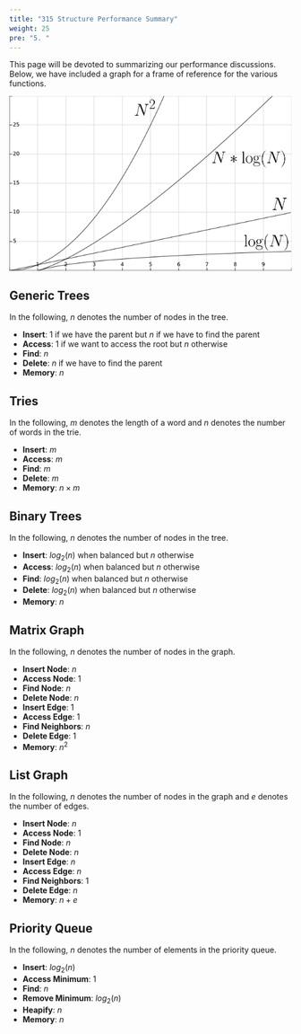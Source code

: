 ```yaml
---
title: "315 Structure Performance Summary"
weight: 25
pre: "5. "
---
```

This page will be devoted to summarizing our performance discussions. Below, we have included a graph for a frame of reference for the various functions. 

![Graph](images/12/12_graph.png)

Generic Trees
---

In the following, $n$ denotes the number of nodes in the tree.

- **Insert**: 1 if we have the parent but $n$ if we have to find the parent
- **Access**: 1 if we want to access the root but $n$ otherwise 
- **Find**: $n$
- **Delete**: $n$ if we have to find the parent
- **Memory**: $n$

Tries
---

In the following, $m$ denotes the length of a word and $n$ denotes the number of words in the trie.

- **Insert**: $m$
- **Access**: $m$
- **Find**: $m$
- **Delete**: $m$
- **Memory**: $n\times m$

Binary Trees
---

In the following, $n$ denotes the number of nodes in the tree.

- **Insert**: $log_2(n)$ when balanced but $n$ otherwise
- **Access**: $log_2(n)$ when balanced but $n$ otherwise
- **Find**: $log_2(n)$ when balanced but $n$ otherwise
- **Delete**: $log_2(n)$ when balanced but $n$ otherwise
- **Memory**: $n$

Matrix Graph 
---

In the following, $n$ denotes the number of nodes in the graph.

- **Insert Node**: $n$
- **Access Node**: 1
- **Find Node**: $n$
- **Delete Node**: $n$
- **Insert Edge**: 1
- **Access Edge**: 1
- **Find Neighbors**: $n$
- **Delete Edge**: 1
- **Memory**: $n^2$

List Graph 
---

In the following, $n$ denotes the number of nodes in the graph and $e$ denotes the number of edges. 

- **Insert Node**: $n$
- **Access Node**: 1
- **Find Node**: $n$
- **Delete Node**: $n$
- **Insert Edge**: $n$
- **Access Edge**: $n$
- **Find Neighbors**: 1
- **Delete Edge**: $n$
- **Memory**: $n+e$

Priority Queue 
---

In the following, $n$ denotes the number of elements in the priority queue. 

- **Insert**: $log_2(n)$
- **Access Minimum**: 1
- **Find**: $n$
- **Remove Minimum**: $log_2(n)$
- **Heapify**: $n$
- **Memory**: $n$

